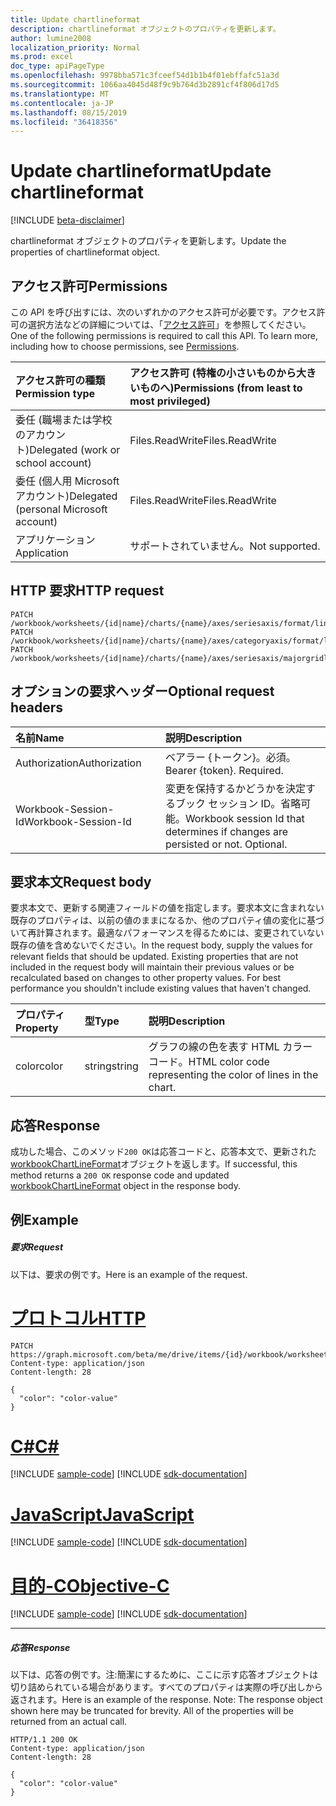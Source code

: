 ```yaml
---
title: Update chartlineformat
description: chartlineformat オブジェクトのプロパティを更新します。
author: lumine2008
localization_priority: Normal
ms.prod: excel
doc_type: apiPageType
ms.openlocfilehash: 9978bba571c3fceef54d1b1b4f01ebffafc51a3d
ms.sourcegitcommit: 1066aa4045d48f9c9b764d3b2891cf4f806d17d5
ms.translationtype: MT
ms.contentlocale: ja-JP
ms.lasthandoff: 08/15/2019
ms.locfileid: "36418356"
---
```

# <a name="update-chartlineformat"></a><span data-ttu-id="cd61a-103">Update chartlineformat</span><span class="sxs-lookup"><span data-stu-id="cd61a-103">Update chartlineformat</span></span>

[!INCLUDE [beta-disclaimer](../../includes/beta-disclaimer.md)]

<span data-ttu-id="cd61a-104">chartlineformat オブジェクトのプロパティを更新します。</span><span class="sxs-lookup"><span data-stu-id="cd61a-104">Update the properties of chartlineformat object.</span></span>
## <a name="permissions"></a><span data-ttu-id="cd61a-105">アクセス許可</span><span class="sxs-lookup"><span data-stu-id="cd61a-105">Permissions</span></span>
<span data-ttu-id="cd61a-p101">この API を呼び出すには、次のいずれかのアクセス許可が必要です。アクセス許可の選択方法などの詳細については、「[アクセス許可](/graph/permissions-reference)」を参照してください。</span><span class="sxs-lookup"><span data-stu-id="cd61a-p101">One of the following permissions is required to call this API. To learn more, including how to choose permissions, see [Permissions](/graph/permissions-reference).</span></span>

|<span data-ttu-id="cd61a-108">アクセス許可の種類</span><span class="sxs-lookup"><span data-stu-id="cd61a-108">Permission type</span></span>      | <span data-ttu-id="cd61a-109">アクセス許可 (特権の小さいものから大きいものへ)</span><span class="sxs-lookup"><span data-stu-id="cd61a-109">Permissions (from least to most privileged)</span></span>              |
|:--------------------|:---------------------------------------------------------|
|<span data-ttu-id="cd61a-110">委任 (職場または学校のアカウント)</span><span class="sxs-lookup"><span data-stu-id="cd61a-110">Delegated (work or school account)</span></span> | <span data-ttu-id="cd61a-111">Files.ReadWrite</span><span class="sxs-lookup"><span data-stu-id="cd61a-111">Files.ReadWrite</span></span>    |
|<span data-ttu-id="cd61a-112">委任 (個人用 Microsoft アカウント)</span><span class="sxs-lookup"><span data-stu-id="cd61a-112">Delegated (personal Microsoft account)</span></span> | <span data-ttu-id="cd61a-113">Files.ReadWrite</span><span class="sxs-lookup"><span data-stu-id="cd61a-113">Files.ReadWrite</span></span>    |
|<span data-ttu-id="cd61a-114">アプリケーション</span><span class="sxs-lookup"><span data-stu-id="cd61a-114">Application</span></span> | <span data-ttu-id="cd61a-115">サポートされていません。</span><span class="sxs-lookup"><span data-stu-id="cd61a-115">Not supported.</span></span> |

## <a name="http-request"></a><span data-ttu-id="cd61a-116">HTTP 要求</span><span class="sxs-lookup"><span data-stu-id="cd61a-116">HTTP request</span></span>
<!-- { "blockType": "ignored" } -->
```http
PATCH /workbook/worksheets/{id|name}/charts/{name}/axes/seriesaxis/format/line
PATCH /workbook/worksheets/{id|name}/charts/{name}/axes/categoryaxis/format/line
PATCH /workbook/worksheets/{id|name}/charts/{name}/axes/seriesaxis/majorgridlines/format/line
```
## <a name="optional-request-headers"></a><span data-ttu-id="cd61a-117">オプションの要求ヘッダー</span><span class="sxs-lookup"><span data-stu-id="cd61a-117">Optional request headers</span></span>
| <span data-ttu-id="cd61a-118">名前</span><span class="sxs-lookup"><span data-stu-id="cd61a-118">Name</span></span>       | <span data-ttu-id="cd61a-119">説明</span><span class="sxs-lookup"><span data-stu-id="cd61a-119">Description</span></span>|
|:-----------|:-----------|
| <span data-ttu-id="cd61a-120">Authorization</span><span class="sxs-lookup"><span data-stu-id="cd61a-120">Authorization</span></span>  | <span data-ttu-id="cd61a-p102">ベアラー {トークン}。必須。</span><span class="sxs-lookup"><span data-stu-id="cd61a-p102">Bearer {token}. Required.</span></span> |
| <span data-ttu-id="cd61a-123">Workbook-Session-Id</span><span class="sxs-lookup"><span data-stu-id="cd61a-123">Workbook-Session-Id</span></span>  | <span data-ttu-id="cd61a-p103">変更を保持するかどうかを決定するブック セッション ID。省略可能。</span><span class="sxs-lookup"><span data-stu-id="cd61a-p103">Workbook session Id that determines if changes are persisted or not. Optional.</span></span>|

## <a name="request-body"></a><span data-ttu-id="cd61a-126">要求本文</span><span class="sxs-lookup"><span data-stu-id="cd61a-126">Request body</span></span>
<span data-ttu-id="cd61a-p104">要求本文で、更新する関連フィールドの値を指定します。要求本文に含まれない既存のプロパティは、以前の値のままになるか、他のプロパティ値の変化に基づいて再計算されます。最適なパフォーマンスを得るためには、変更されていない既存の値を含めないでください。</span><span class="sxs-lookup"><span data-stu-id="cd61a-p104">In the request body, supply the values for relevant fields that should be updated. Existing properties that are not included in the request body will maintain their previous values or be recalculated based on changes to other property values. For best performance you shouldn't include existing values that haven't changed.</span></span>

| <span data-ttu-id="cd61a-130">プロパティ</span><span class="sxs-lookup"><span data-stu-id="cd61a-130">Property</span></span>     | <span data-ttu-id="cd61a-131">型</span><span class="sxs-lookup"><span data-stu-id="cd61a-131">Type</span></span>   |<span data-ttu-id="cd61a-132">説明</span><span class="sxs-lookup"><span data-stu-id="cd61a-132">Description</span></span>|
|:---------------|:--------|:----------|
|<span data-ttu-id="cd61a-133">color</span><span class="sxs-lookup"><span data-stu-id="cd61a-133">color</span></span>|<span data-ttu-id="cd61a-134">string</span><span class="sxs-lookup"><span data-stu-id="cd61a-134">string</span></span>|<span data-ttu-id="cd61a-135">グラフの線の色を表す HTML カラー コード。</span><span class="sxs-lookup"><span data-stu-id="cd61a-135">HTML color code representing the color of lines in the chart.</span></span>|

## <a name="response"></a><span data-ttu-id="cd61a-136">応答</span><span class="sxs-lookup"><span data-stu-id="cd61a-136">Response</span></span>

<span data-ttu-id="cd61a-137">成功した場合、このメソッド`200 OK`は応答コードと、応答本文で、更新された[workbookChartLineFormat](../resources/workbookchartlineformat.md)オブジェクトを返します。</span><span class="sxs-lookup"><span data-stu-id="cd61a-137">If successful, this method returns a `200 OK` response code and updated [workbookChartLineFormat](../resources/workbookchartlineformat.md) object in the response body.</span></span>
## <a name="example"></a><span data-ttu-id="cd61a-138">例</span><span class="sxs-lookup"><span data-stu-id="cd61a-138">Example</span></span>
##### <a name="request"></a><span data-ttu-id="cd61a-139">要求</span><span class="sxs-lookup"><span data-stu-id="cd61a-139">Request</span></span>
<span data-ttu-id="cd61a-140">以下は、要求の例です。</span><span class="sxs-lookup"><span data-stu-id="cd61a-140">Here is an example of the request.</span></span>

# <a name="httptabhttp"></a>[<span data-ttu-id="cd61a-141">プロトコル</span><span class="sxs-lookup"><span data-stu-id="cd61a-141">HTTP</span></span>](#tab/http)
<!-- {
  "blockType": "request",
  "name": "update_chartlineformat"
}-->
```http
PATCH https://graph.microsoft.com/beta/me/drive/items/{id}/workbook/worksheets/{id|name}/charts/{name}/axes/seriesaxis/format/line
Content-type: application/json
Content-length: 28

{
  "color": "color-value"
}
```
# <a name="ctabcsharp"></a>[<span data-ttu-id="cd61a-142">C#</span><span class="sxs-lookup"><span data-stu-id="cd61a-142">C#</span></span>](#tab/csharp)
[!INCLUDE [sample-code](../includes/snippets/csharp/update-chartlineformat-csharp-snippets.md)]
[!INCLUDE [sdk-documentation](../includes/snippets/snippets-sdk-documentation-link.md)]

# <a name="javascripttabjavascript"></a>[<span data-ttu-id="cd61a-143">JavaScript</span><span class="sxs-lookup"><span data-stu-id="cd61a-143">JavaScript</span></span>](#tab/javascript)
[!INCLUDE [sample-code](../includes/snippets/javascript/update-chartlineformat-javascript-snippets.md)]
[!INCLUDE [sdk-documentation](../includes/snippets/snippets-sdk-documentation-link.md)]

# <a name="objective-ctabobjc"></a>[<span data-ttu-id="cd61a-144">目的-C</span><span class="sxs-lookup"><span data-stu-id="cd61a-144">Objective-C</span></span>](#tab/objc)
[!INCLUDE [sample-code](../includes/snippets/objc/update-chartlineformat-objc-snippets.md)]
[!INCLUDE [sdk-documentation](../includes/snippets/snippets-sdk-documentation-link.md)]

---

##### <a name="response"></a><span data-ttu-id="cd61a-145">応答</span><span class="sxs-lookup"><span data-stu-id="cd61a-145">Response</span></span>
<span data-ttu-id="cd61a-p105">以下は、応答の例です。注:簡潔にするために、ここに示す応答オブジェクトは切り詰められている場合があります。すべてのプロパティは実際の呼び出しから返されます。</span><span class="sxs-lookup"><span data-stu-id="cd61a-p105">Here is an example of the response. Note: The response object shown here may be truncated for brevity. All of the properties will be returned from an actual call.</span></span>
<!-- {
  "blockType": "response",
  "truncated": true,
  "@odata.type": "microsoft.graph.workbookChartLineFormat"
} -->
```http
HTTP/1.1 200 OK
Content-type: application/json
Content-length: 28

{
  "color": "color-value"
}
```

<!-- uuid: 8fcb5dbc-d5aa-4681-8e31-b001d5168d79
2015-10-25 14:57:30 UTC -->
<!--
{
  "type": "#page.annotation",
  "description": "Update chartlineformat",
  "keywords": "",
  "section": "documentation",
  "tocPath": "",
  "suppressions": [
  ]
}
-->
